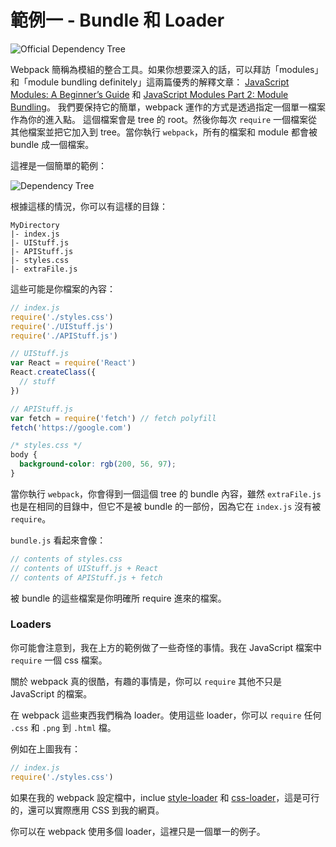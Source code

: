 # 範例一 - Bundle 和 Loader

![Official Dependency Tree](http://i.imgur.com/YU4xBPQ.png)

Webpack 簡稱為模組的整合工具。如果你想要深入的話，可以拜訪「modules」和「module bundling definitely」這兩篇優秀的解釋文章：
[JavaScript Modules: A Beginner’s Guide](https://medium.freecodecamp.com/javascript-modules-a-beginner-s-guide-783f7d7a5fcc#.jw1txw6uh)
和 [JavaScript Modules Part 2: Module Bundling](https://medium.com/@preethikasireddy/javascript-modules-part-2-module-bundling-5020383cf306#.lfnspler2)。
我們要保持它的簡單，webpack 運作的方式是透過指定一個單一檔案作為你的進入點。
這個檔案會是 tree 的 root。然後你每次 `require` 一個檔案從其他檔案並把它加入到 tree。當你執行 `webpack`，所有的檔案和 module 都會被 bundle 成一個檔案。

這裡是一個簡單的範例：

![Dependency Tree](http://i.imgur.com/dSghwwL.png)

根據這樣的情況，你可以有這樣的目錄：

```
MyDirectory
|- index.js
|- UIStuff.js
|- APIStuff.js
|- styles.css
|- extraFile.js
```

這些可能是你檔案的內容：

```javascript
// index.js
require('./styles.css')
require('./UIStuff.js')
require('./APIStuff.js')

// UIStuff.js
var React = require('React')
React.createClass({
  // stuff
})

// APIStuff.js
var fetch = require('fetch') // fetch polyfill
fetch('https://google.com')
```

```css
/* styles.css */
body {
  background-color: rgb(200, 56, 97);
}
```

當你執行 `webpack`，你會得到一個這個 tree 的 bundle 內容，雖然 `extraFile.js` 也是在相同的目錄中，但它不是被 bundle 的一部份，因為它在 `index.js` 沒有被 `require`。

`bundle.js` 看起來會像：

```javascript
// contents of styles.css
// contents of UIStuff.js + React
// contents of APIStuff.js + fetch
```

被 bundle 的這些檔案是你明確所 require 進來的檔案。

### Loaders

你可能會注意到，我在上方的範例做了一些奇怪的事情。我在 JavaScript 檔案中 `require` 一個 css 檔案。

關於 webpack 真的很酷，有趣的事情是，你可以 `require` 其他不只是 JavaScript 的檔案。

在 webpack 這些東西我們稱為 loader。使用這些 loader，你可以 `require` 任何 `.css` 和 `.png` 到 `.html` 檔。

例如在上圖我有：

```javascript
// index.js
require('./styles.css')
```

如果在我的 webpack 設定檔中，inclue [style-loader](https://github.com/webpack/style-loader) 和 [css-loader](https://github.com/webpack/css-loader)，這是可行的，還可以實際應用 CSS 到我的網頁。

你可以在 webpack 使用多個 loader，這裡只是一個單一的例子。
